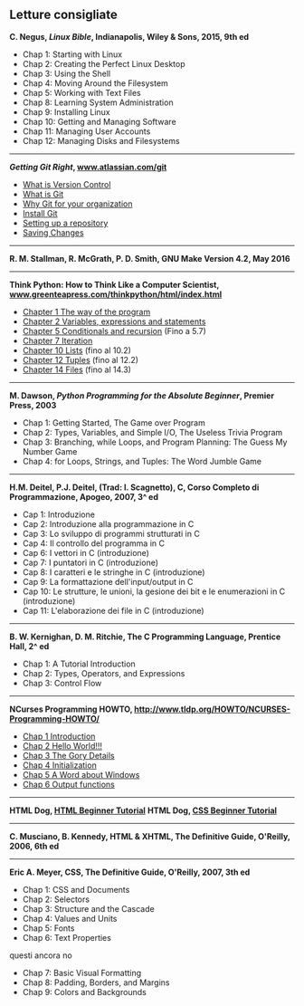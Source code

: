 ## Letture consigliate

**C. Negus, *Linux Bible*, Indianapolis, Wiley & Sons, 2015, 9th ed**

* Chap 1: Starting with Linux
* Chap 2: Creating the Perfect Linux Desktop
* Chap 3: Using the Shell
* Chap 4: Moving Around the Filesystem
* Chap 5: Working with Text Files
* Chap 8: Learning System Administration
* Chap 9: Installing Linux
* Chap 10: Getting and Managing Software
* Chap 11: Managing User Accounts
* Chap 12: Managing Disks and Filesystems

---

***Getting Git Right*, <a href="https://www.atlassian.com/git">www.atlassian.com/git</a>**

* <a href="https://www.atlassian.com/git/tutorials/what-is-version-control">What is Version Control</a>
* <a href="https://www.atlassian.com/git/tutorials/what-is-git">What is Git</a>
* <a href="https://www.atlassian.com/git/tutorials/why-git">Why Git for your organization</a>
* <a href="https://www.atlassian.com/git/tutorials/install-git">Install Git</a>
* <a href="https://www.atlassian.com/git/tutorials/setting-up-a-repository">Setting up a repository</a>
* <a href="https://www.atlassian.com/git/tutorials/saving-changes">Saving Changes</a>

---

**R. M. Stallman, R. McGrath, P. D. Smith, GNU Make Version 4.2, May 2016**

---

**Think Python: How to Think Like a Computer Scientist, <a href="http://www.greenteapress.com/thinkpython/html/index.html">www.greenteapress.com/thinkpython/html/index.html</a>**

* <a href="http://www.greenteapress.com/thinkpython/html/thinkpython002.html">Chapter 1 The way of the program</a>
* <a href="http://www.greenteapress.com/thinkpython/html/thinkpython003.html">Chapter 2 Variables, expressions and statements</a>
* <a href="http://www.greenteapress.com/thinkpython/html/thinkpython006.html">Chapter 5 Conditionals and recursion</a> (Fino a 5.7)
* <a href="http://www.greenteapress.com/thinkpython/html/thinkpython008.html">Chapter 7 Iteration</a>
* <a href="http://www.greenteapress.com/thinkpython/html/thinkpython011.html">Chapter 10 Lists</a> (fino al 10.2)
* <a href="http://www.greenteapress.com/thinkpython/html/thinkpython013.html">Chapter 12 Tuples</a> (fino al 12.2)
* <a href="http://www.greenteapress.com/thinkpython/html/thinkpython015.html">Chapter 14 Files</a> (fino al 14.3)

---

**M. Dawson, *Python Programming for the Absolute Beginner*, Premier Press, 2003**

* Chap 1: Getting Started, The Game over Program
* Chap 2: Types, Variables, and Simple I/O, The Useless Trivia Program
* Chap 3: Branching, while Loops, and Program Planning: The Guess My Number Game
* Chap 4: for Loops, Strings, and Tuples: The Word Jumble Game

---

**H.M. Deitel, P.J. Deitel, (Trad: I. Scagnetto), C, Corso Completo di Programmazione, Apogeo, 2007, 3^ ed**

* Cap 1: Introduzione
* Cap 2: Introduzione alla programmazione in C
* Cap 3: Lo sviluppo di programmi strutturati in C
* Cap 4: Il controllo del programma in C
* Cap 6: I vettori in C (introduzione)
* Cap 7: I puntatori in C (introduzione)
* Cap 8: I caratteri e le stringhe in C (introduzione)
* Cap 9: La formattazione dell'input/output in C
* Cap 10: Le strutture, le unioni, la gesione dei bit e le enumerazioni in C (introduzione)
* Cap 11: L'elaborazione dei file in C (introduzione)

---

**B. W. Kernighan, D. M. Ritchie, The C Programming Language, Prentice Hall, 2^ ed**

* Chap 1: A Tutorial Introduction
* Chap 2: Types, Operators, and Expressions
* Chap 3: Control Flow

---

**NCurses Programming HOWTO, <a href="http://www.tldp.org/HOWTO/NCURSES-Programming-HOWTO/">http://www.tldp.org/HOWTO/NCURSES-Programming-HOWTO/</a>**

* <a href="http://www.tldp.org/HOWTO/NCURSES-Programming-HOWTO/intro.html">Chap 1 Introduction</a>
* <a href="http://www.tldp.org/HOWTO/NCURSES-Programming-HOWTO/helloworld.html">Chap 2 Hello World!!!</a>
* <a href="http://www.tldp.org/HOWTO/NCURSES-Programming-HOWTO/gory.html">Chap 3 The Gory Details</a>
* <a href="http://www.tldp.org/HOWTO/NCURSES-Programming-HOWTO/init.html">Chap 4 Initialization</a>
* <a href="http://www.tldp.org/HOWTO/NCURSES-Programming-HOWTO/awordwindows.html">Chap 5 A Word about Windows</a>
* <a href="http://www.tldp.org/HOWTO/NCURSES-Programming-HOWTO/printw.html">Chap 6 Output functions</a>

---

**HTML Dog, <a href="http://htmldog.com/guides/html/beginner/">HTML Beginner Tutorial</a>**
**HTML Dog, <a href="http://htmldog.com/guides/css/beginner/">CSS Beginner Tutorial</a>**

---

**C. Musciano, B. Kennedy, HTML & XHTML, The Definitive Guide, O'Reilly, 2006, 6th ed**

---

**Eric A. Meyer, CSS, The Definitive Guide, O'Reilly, 2007, 3th ed**

* Chap 1: CSS and Documents
* Chap 2: Selectors
* Chap 3: Structure and the Cascade
* Chap 4: Values and Units
* Chap 5: Fonts
* Chap 6: Text Properties

questi ancora no
* Chap 7: Basic Visual Formatting
* Chap 8: Padding, Borders, and Margins
* Chap 9: Colors and Backgrounds
